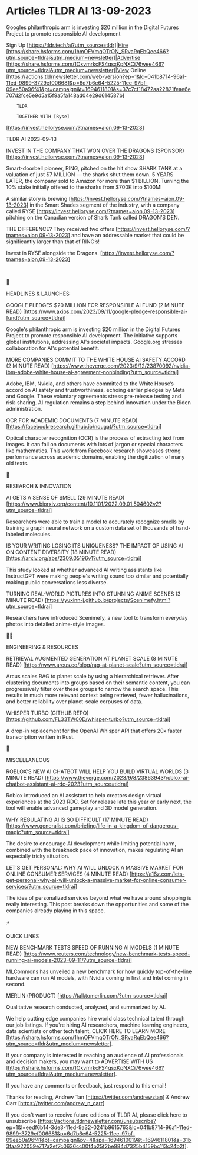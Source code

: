 # Articles TLDR AI 13-09-2023

Googles philanthropic arm is investing $20 million in the Digital
Futures Project to promote responsible AI development  

Sign Up [https://tldr.tech/ai?utm_source=tldr]|Hire
[https://share.hsforms.com/1hmOFVmqOTrON_SRvaRqEbQee466?utm_source=tldrai&utm_medium=newsletter]|Advertise
[https://share.hsforms.com/1OxvmrkcFS4qsxKpNXCi76wee466?utm_source=tldrai&utm_medium=newsletter]|View
Online
[https://actions.tldrnewsletter.com/web-version?ep=1&lc=041b8714-96a1-11ed-9899-3729ef006681&p=6d7b6e64-5225-11ee-97bf-09ee50a96f41&pt=campaign&t=1694611801&s=37c7cf18472aa22821feae6e707d2fce5e9d5a15f9a5fa148ad04e29d614587b]


		TLDR 

		TOGETHER WITH [Ryse]
[https://invest.helloryse.com/?tnames=aion,09-13-2023]

TLDR AI 2023-09-13

INVEST IN THE COMPANY THAT WON OVER THE DRAGONS (SPONSOR)
[https://invest.helloryse.com/?tnames=aion,09-13-2023]

Smart-doorbell pioneer, RING, pitched on the hit show SHARK TANK at a
valuation of just $7 MILLION — the sharks shut them down.
5 YEARS LATER, the company sold to Amazon for more than $1 BILLION.
Turning the 10% stake initially offered to the sharks from $700K into
$100M!

A similar story is brewing
[https://invest.helloryse.com/?tnames=aion,09-13-2023] in the Smart
Shades segment of the industry, with a company called RYSE
[https://invest.helloryse.com/?tnames=aion,09-13-2023] pitching on the
Canadian version of Shark Tank called DRAGON’S DEN.

THE DIFFERENCE? They received two offers
[https://invest.helloryse.com/?tnames=aion,09-13-2023] and have an
addressable market that could be significantly larger than that of
RING’s!

Invest in RYSE alongside the Dragons.
[https://invest.helloryse.com/?tnames=aion,09-13-2023]

 

🚀

HEADLINES & LAUNCHES

GOOGLE PLEDGES $20 MILLION FOR RESPONSIBLE AI FUND (2 MINUTE READ)
[https://www.axios.com/2023/09/11/google-pledge-responsible-ai-fund?utm_source=tldrai]

Google's philanthropic arm is investing $20 million in the Digital
Futures Project to promote responsible AI development. The initiative
supports global institutions, addressing AI's societal impacts.
Google.org stresses collaboration for AI's potential benefit.

MORE COMPANIES COMMIT TO THE WHITE HOUSE AI SAFETY ACCORD (2 MINUTE
READ)
[https://www.theverge.com/2023/9/12/23870092/nvidia-ibm-adobe-white-house-ai-agreement-nonbinding?utm_source=tldrai]

Adobe, IBM, Nvidia, and others have committed to the White House’s
accord on AI safety and trustworthiness, echoing earlier pledges by
Meta and Google. These voluntary agreements stress pre-release testing
and risk-sharing. AI regulation remains a step behind innovation under
the Biden administration.

OCR FOR ACADEMIC DOCUMENTS (7 MINUTE READ)
[https://facebookresearch.github.io/nougat/?utm_source=tldrai]

Optical character recognition (OCR) is the process of extracting text
from images. It can fail on documents with lots of jargon or special
characters like mathematics. This work from Facebook research
showcases strong performance across academic domains, enabling the
digitization of many old texts.

🧠

RESEARCH & INNOVATION

AI GETS A SENSE OF SMELL (29 MINUTE READ)
[https://www.biorxiv.org/content/10.1101/2022.09.01.504602v2?utm_source=tldrai]

Researchers were able to train a model to accurately recognize smells
by training a graph neural network on a custom data set of thousands
of hand-labeled molecules.

IS YOUR WRITING LOSING ITS UNIQUENESS? THE IMPACT OF USING AI ON
CONTENT DIVERSITY (18 MINUTE READ)
[https://arxiv.org/abs/2309.05196v1?utm_source=tldrai]

This study looked at whether advanced AI writing assistants like
InstructGPT were making people's writing sound too similar and
potentially making public conversations less diverse.

TURNING REAL-WORLD PICTURES INTO STUNNING ANIME SCENES (3 MINUTE READ)
[https://yuxinn-j.github.io/projects/Scenimefy.html?utm_source=tldrai]

Researchers have introduced Scenimefy, a new tool to transform
everyday photos into detailed anime-style images.

🧑‍💻

ENGINEERING & RESOURCES

RETRIEVAL AUGMENTED GENERATION AT PLANET SCALE (8 MINUTE READ)
[https://www.arcus.co/blog/rag-at-planet-scale?utm_source=tldrai]

Arcus scales RAG to planet scale by using a hierarchical retriever.
After clustering documents into groups based on their semantic
content, you can progressively filter over these groups to narrow the
search space. This results in much more relevant context being
retrieved, fewer hallucinations, and better reliability over
planet-scale corpuses of data.

WHISPER TURBO (GITHUB REPO)
[https://github.com/FL33TW00D/whisper-turbo?utm_source=tldrai]

A drop-in replacement for the OpenAI Whisper API that offers 20x
faster transcription written in Rust.

🎁

MISCELLANEOUS

ROBLOX’S NEW AI CHATBOT WILL HELP YOU BUILD VIRTUAL WORLDS (3 MINUTE
READ)
[https://www.theverge.com/2023/9/8/23863943/roblox-ai-chatbot-assistant-ai-rdc-2023?utm_source=tldrai]

Roblox introduced an AI assistant to help creators design virtual
experiences at the 2023 RDC. Set for release late this year or early
next, the tool will enable advanced gameplay and 3D model generation.

WHY REGULATING AI IS SO DIFFICULT (17 MINUTE READ)
[https://www.generalist.com/briefing/life-in-a-kingdom-of-dangerous-magic?utm_source=tldrai]

The desire to encourage AI development while limiting potential harm,
combined with the breakneck pace of innovation, makes regulating AI an
especially tricky situation.

LET’S GET PERSONAL: WHY AI WILL UNLOCK A MASSIVE MARKET FOR ONLINE
CONSUMER SERVICES (4 MINUTE READ)
[https://a16z.com/lets-get-personal-why-ai-will-unlock-a-massive-market-for-online-consumer-services/?utm_source=tldrai]

The idea of personalized services beyond what we have around shopping
is really interesting. This post breaks down the opportunities and
some of the companies already playing in this space.

⚡

QUICK LINKS

NEW BENCHMARK TESTS SPEED OF RUNNING AI MODELS (1 MINUTE READ)
[https://www.reuters.com/technology/new-benchmark-tests-speed-running-ai-models-2023-09-11/?utm_source=tldrai]

MLCommons has unveiled a new benchmark for how quickly top-of-the-line
hardware can run AI models, with Nvidia coming in first and Intel
coming in second.

MERLIN (PRODUCT) [https://talktomerlin.com/?utm_source=tldrai]

Qualitative research conducted, analyzed, and summarized by AI.

 We help cutting edge companies hire world class technical talent
through our job listings. If you're hiring AI researchers, machine
learning engineers, data scientists or other tech talent, CLICK HERE
TO LEARN MORE
[https://share.hsforms.com/1hmOFVmqOTrON_SRvaRqEbQee466?utm_source=tldr&utm_medium=newsletter].


If your company is interested in reaching an audience of AI
professionals and decision makers, you may want to ADVERTISE WITH US
[https://share.hsforms.com/1OxvmrkcFS4qsxKpNXCi76wee466?utm_source=tldrai&utm_medium=newsletter].


If you have any comments or feedback, just respond to this email! 

Thanks for reading, 
Andrew Tan [https://twitter.com/andrewztan] & Andrew Carr
[https://twitter.com/andrew_n_carr] 

If you don't want to receive future editions of TLDR AI, please click
here to unsubscribe
[https://actions.tldrnewsletter.com/unsubscribe?ep=1&l=eedf6b14-3de3-11ed-9a32-0241b9615763&lc=041b8714-96a1-11ed-9899-3729ef006681&p=6d7b6e64-5225-11ee-97bf-09ee50a96f41&pt=campaign&pv=4&spa=1694610019&t=1694611801&s=31b3faa922059e717a2ef7c0636cc00f4b25f2be984d7325b4159bc113c24b2f].
